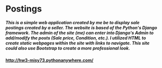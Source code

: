 # Postings

##### This is a simple web application created by me be to display sale postings created by a seller. The website is based of the Python's Django framework. The admin of the site (me) can enter into Django's Admin to add/modify the posts (Sale price, Condition, etc.). I utilized HTML to create static webpages within the site with links to navigate. This site could also use Bootstrap to create a more professional look.

#### http://hw3-misy73.pythonanywhere.com/
